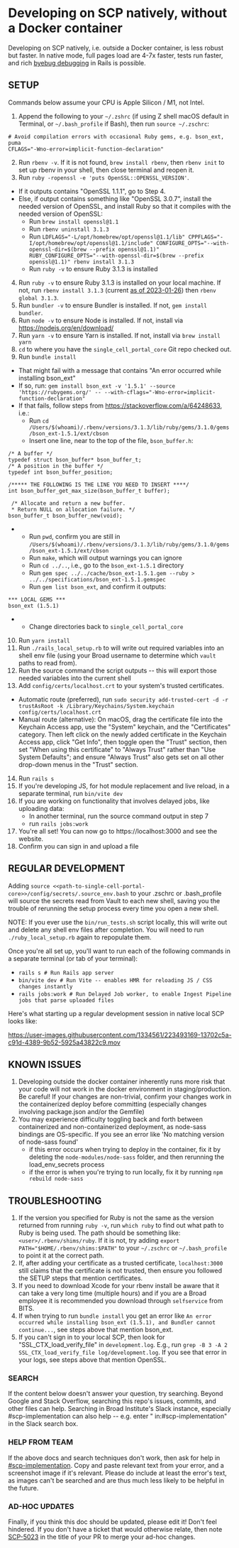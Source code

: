 # Developing on SCP natively, without a Docker container

Developing on SCP natively, i.e. outside a Docker container, is less robust but faster.  In native mode, full pages load are 4-7x faster, tests run faster, and rich [byebug debugging](https://github.com/deivid-rodriguez/byebug/blob/master/GUIDE.md) in Rails is possible.

## SETUP
Commands below assume your CPU is Apple Silicon / M1, not Intel.
1. Append the following to your `~/.zshrc` (if using Z shell macOS default in Terminal, or `~/.bash_profile` if Bash), then run `source ~/.zschrc`:
```
# Avoid compilation errors with occasional Ruby gems, e.g. bson_ext, puma
CFLAGS="-Wno-error=implicit-function-declaration"
```
2. Run `rbenv -v`.  If it is not found, `brew install rbenv`, then `rbenv init` to set up rbenv in your shell, then close terminal and reopen it.
3. Run `ruby -ropenssl -e 'puts OpenSSL::OPENSSL_VERSION'`.  
  - If it outputs contains "OpenSSL 1.1.1", go to Step 4.  
  - Else, if output contains something like "OpenSSL 3.0.7", install the needed version of OpenSSL, and install Ruby so that it compiles with the needed version of OpenSSL:
     - Run `brew install openssl@1.1`
     - Run `rbenv uninstall 3.1.3`
     - Run `LDFLAGS="-L/opt/homebrew/opt/openssl@1.1/lib" CPPFLAGS="-I/opt/homebrew/opt/openssl@1.1/include" CONFIGURE_OPTS="--with-openssl-dir=$(brew --prefix openssl@1.1)" RUBY_CONFIGURE_OPTS="--with-openssl-dir=$(brew --prefix openssl@1.1)" rbenv install 3.1.3`
     - Run `ruby -v` to ensure Ruby 3.1.3 is installed
4. Run `ruby -v` to ensure Ruby 3.1.3 is installed on your local machine.  If not, run `rbenv install 3.1.3` (current [as of 2023-01-26](https://github.com/broadinstitute/single_cell_portal_core/pull/1713)) then `rbenv global 3.1.3`.
5. Run `bundler -v` to ensure Bundler is installed.  If not, `gem install bundler`.
6. Run `node -v` to ensure Node is installed. If not, install via https://nodejs.org/en/download/
7. Run `yarn -v` to ensure Yarn is installed. If not, install via `brew install yarn`
8. `cd` to where you have the `single_cell_portal_core` Git repo checked out.
9. Run `bundle install`
  - That might fail with a message that contains "An error occurred while installing bson_ext"
  - If so, run: ``gem install bson_ext -v '1.5.1' --source 'https://rubygems.org/' -- --with-cflags="-Wno-error=implicit-function-declaration"``
  - If that fails, follow steps from https://stackoverflow.com/a/64248633, i.e.:
    - Run `cd /Users/$(whoami)/.rbenv/versions/3.1.3/lib/ruby/gems/3.1.0/gems/bson_ext-1.5.1/ext/cbson`
    - Insert one line, near to the top of the file, `bson_buffer.h`:

```
/* A buffer */
typedef struct bson_buffer* bson_buffer_t;
/* A position in the buffer */
typedef int bson_buffer_position;

/***** THE FOLLOWING IS THE LINE YOU NEED TO INSERT ****/
int bson_buffer_get_max_size(bson_buffer_t buffer); 

 /* Allocate and return a new buffer.
 * Return NULL on allocation failure. */
bson_buffer_t bson_buffer_new(void);
```
  -
    - Run `pwd`, confirm you are still in `/Users/$(whoami)/.rbenv/versions/3.1.3/lib/ruby/gems/3.1.0/gems/bson_ext-1.5.1/ext/cbson`
    - Run `make`, which will output warnings you can ignore
    - Run `cd ../..`, i.e., go to the `bson_ext-1.5.1` directory
    - Run `gem spec ../../cache/bson_ext-1.5.1.gem --ruby > ../../specifications/bson_ext-1.5.1.gemspec`
    - Run `gem list bson_ext`, and confirm it outputs:

```
*** LOCAL GEMS ***
bson_ext (1.5.1)
```
  -
    - Change directories back to `single_cell_portal_core`
10. Run `yarn install`
11. Run `./rails_local_setup.rb` to will write out required variables into an shell env file (using your Broad username 
to determine which `vault` paths to read from).
12. Run the source command the script outputs -- this will export those needed variables into the current shell
13. Add `config/certs/localhost.crt` to your system's trusted certificates. 
  -  Automatic route (preferred), run `sudo security add-trusted-cert -d -r trustAsRoot -k /Library/Keychains/System.keychain config/certs/localhost.crt`
  - Manual route (alternative): On macOS, drag the certificate file into the Keychain Access app, use the "System" keychain, and the "Certificates" category. Then left click on the newly added certificate in the Keychain Access app, click "Get Info", then toggle open the "Trust" section, then set "When using this certificate" to "Always Trust" rather than "Use System Defaults"; and ensure "Always Trust" also gets set on all other drop-down menus in the "Trust" section.
14. Run `rails s`
15. If you're developing JS, for hot module replacement and live reload, in a separate terminal, run `bin/vite dev`
16. If you are working on functionality that involves delayed jobs, like uploading data:
    * In another terminal, run the source command output in step 7
    * run `rails jobs:work`
17. You're all set!  You can now go to https://localhost:3000 and see the website.
18. Confirm you can sign in and upload a file

## REGULAR DEVELOPMENT
Adding `source <<path-to-single-cell-portal-core>>/config/secrets/.source_env.bash` to your .zschrc or .bash_profile will source the 
secrets read from Vault to each new shell, saving you the trouble of rerunning the setup process every time you open a 
new shell.  

NOTE: If you ever use the `bin/run_tests.sh` script locally, this will write out and delete any shell env files 
after completion.  You will need to run `./ruby_local_setup.rb` again to repopulate them.

Once you're all set up, you'll want to run each of the following commands in a separate terminal (or tab of your terminal):
* `rails s # Run Rails app server`
* `bin/vite dev # Run Vite -- enables HMR for reloading JS / CSS changes instantly`
* `rails jobs:work # Run Delayed Job worker, to enable Ingest Pipeline jobs that parse uploaded files`

Here's what starting up a regular development session in native local SCP looks like:

https://user-images.githubusercontent.com/1334561/223493169-13702c5a-c91d-4389-9b52-5925a43822c9.mov

## KNOWN ISSUES
1. Developing outside the docker container inherently runs more risk that your code will not work in the docker environment in staging/production.  Be careful!  If your changes are non-trivial, confirm your changes work in the containerized deploy before committing (especially changes involving package.json and/or the Gemfile)
2. You may experience difficulty toggling back and forth between containerized and non-containerized deployment, as node-sass bindings are OS-specific.  If you see an error like 'No matching version of node-sass found'
   * if this error occurs when trying to deploy in the container, fix it by deleting the `node-modules/node-sass` folder, and then rerunning the load_env_secrets process
   * if the error is when you're trying to run locally, fix it by running `npm rebuild node-sass`

## TROUBLESHOOTING  
1. If the version you specified for Ruby is not the same as the version returned from running `ruby -v`, run `which ruby` to find out what path to Ruby is being used. The path should be something like: `<user>/.rbenv/shims/ruby`. If it is not, try adding `export PATH="$HOME/.rbenv/shims:$PATH"` to your `~/.zschrc` or `~/.bash_profile` to point it at the correct path. 
2. If, after adding your certificate as a trusted certificate, `localhost:3000` still claims that the certificate is not trusted, then ensure you followed the SETUP steps that mention certificates.
3. If you need to download Xcode for your rbenv install be aware that it can take a very long time (multiple hours) and if you are a Broad employee it is recommended you download through `selfservice` from BITS.
4. If when trying to run `bundle install` you get an error like `An error occurred while installing bson_ext (1.5.1), and Bundler cannot continue...`, see steps above that mention bson_ext.
5. If you can't sign in to your local SCP, then look for "SSL_CTX_load_verify_file" in `development.log`.  E.g., run `grep -B 3 -A 2 SSL_CTX_load_verify_file log/development.log`.  If you see that error in your logs, see steps above that mention OpenSSL.

### SEARCH
If the content below doesn't answer your question, try searching.  Beyond Google and Stack Overflow, searching this repo's issues, commits, and other files can help.  Searching in Broad Institute's Slack instance, especially #scp-implementation can also help -- e.g. enter "<your query> in:#scp-implementation" in the Slack search box.  

### HELP FROM TEAM
If the above docs and search techniques don't work, then ask for help in [#scp-implementation](https://broadinstitute.slack.com/archives/CBEHTH601).  Copy and paste relevant text from your error, and a screenshot image if it's relevant.  Please do include at least the error's text, as images can't be searched and are thus much less likely to be helpful in the future.

### AD-HOC UPDATES
Finally, if you think this doc should be updated, please edit it!  Don't feel hindered.  If you don't have a ticket that would otherwise relate, then note [SCP-5023](https://broadworkbench.atlassian.net/browse/SCP-5023) in the title of your PR to merge your ad-hoc changes.
